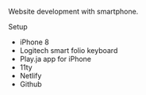Website development with smartphone.

Setup

- iPhone 8
- Logitech smart folio keyboard
- Play.ja app for iPhone
- 11ty
- Netlify
- Github